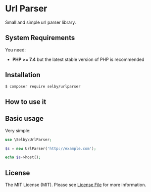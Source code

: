 Url Parser
=======

Small and simple url parser library.

System Requirements
-------

You need:

- **PHP >= 7.4** but the latest stable version of PHP is recommended


Installation
--------

```bash
$ composer require selby/urlparser
```

How to use it
--------

## Basic usage

Very simple:

```php
use \Selby\UrlParser;

$s = new UrlParser('http://example.com');

echo $s->host();
```

License
-------

The MIT License (MIT). Please see [License File](LICENSE) for more information.